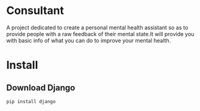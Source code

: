 # Consultant
A project dedicated to create a personal mental health assistant so as to provide people with a raw feedback of their mental state.It will provide you with basic info of what you can do to improve your mental health.


# Install
## Download Django
`pip install django`
